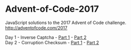 # Advent-of-Code-2017
JavaScript solutions to the 2017 Advent of Code challenge.  
http://adventofcode.com/2017

Day 1 - Inverse Captcha - [Part 1](src/Day-1-Puzzle-1.js "code") - [Part 2](src/Day-1-Puzzle-2.js "code")  
Day 2 - Corruption Checksum - [Part 1](src/Day-2-Puzzle-1.js "code") - [Part 2](src/Day-2-Puzzle-2.js "code")
